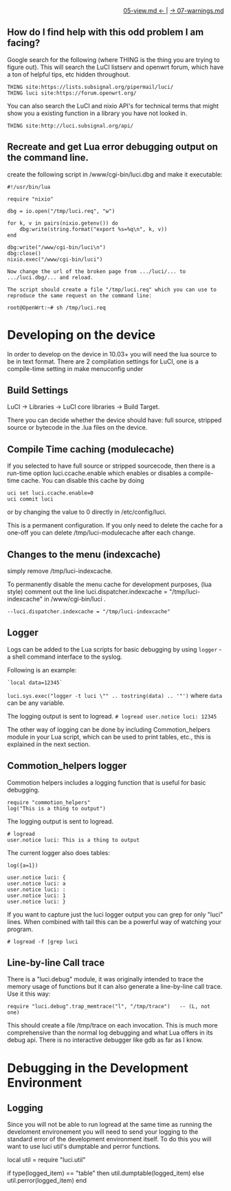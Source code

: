<p align="right"><a href="05-view.md">05-view.md &larr; </a> | <a href="07-warnings.md">&rarr; 07-warnings.md</a></p>

How do I find help with this odd problem I am facing?
------------------------------------------------------

Google search for the following (where THING is the thing you are trying to figure out). This will search the LuCI listserv and openwrt forum, which have a ton of helpful tips, etc hidden throughout.

    THING site:https://lists.subsignal.org/pipermail/luci/
    THING luci site:https://forum.openwrt.org/

You can also search the LuCI and nixio API's for technical terms that might show you a existing function in a library you have not looked in.

    THING site:http://luci.subsignal.org/api/


Recreate and get Lua error debugging output on the command line.
--------------------------

create the following script in /www/cgi-bin/luci.dbg and make it executable:

    #!/usr/bin/lua

    require "nixio"

    dbg = io.open("/tmp/luci.req", "w")

    for k, v in pairs(nixio.getenv()) do
        dbg:write(string.format("export %s=%q\n", k, v))
    end

    dbg:write("/www/cgi-bin/luci\n")
    dbg:close()
    nixio.exec("/www/cgi-bin/luci")

    Now change the url of the broken page from .../luci/... to .../luci.dbg/... and reload.

    The script should create a file "/tmp/luci.req" which you can use to reproduce the same request on the command line:

    root@OpenWrt:~# sh /tmp/luci.req


Developing on the device
========================

In order to develop on the device in 10.03+ you will need the lua source to be in text format. There are 2 compilation settings for LuCI, one is a compile-time setting in make menuconfig under

Build Settings
--------------

LuCI -> Libraries -> LuCI core libraries -> Build Target.

There you can decide whether the device should have: full source, stripped source or bytecode in the .lua files on the device.

Compile Time caching (modulecache)
-----------------------------------

If you selected to have full source or stripped sourcecode, then there is a run-time option luci.ccache.enable which enables or disables a compile-time cache.  You can disable this cache by doing

    uci set luci.ccache.enable=0
    uci commit luci

or by changing the value to 0 directly in /etc/config/luci.

This is a permanent configuration.  If you only need to delete the cache for a one-off you can delete /tmp/luci-modulecache after each change.

Changes to the menu (indexcache)
--------------------

simply remove /tmp/luci-indexcache.

To permanently disable the menu cache for development purposes, (lua style) comment out the line
luci.dispatcher.indexcache = "/tmp/luci-indexcache" in /www/cgi-bin/luci .

    --luci.dispatcher.indexcache = "/tmp/luci-indexcache"

Logger
-----------------------

 Logs can be added to the Lua scripts for basic debugging by using `logger` - a shell command interface to the syslog. 

 Following is an example:

    `local data=12345`
   `luci.sys.exec("logger -t luci \"" .. tostring(data) .. '"')`
    where  `data` can be any variable. 

 The logging output is sent to logread.
   `# logread
    user.notice luci: 12345`

 The other way of logging can be done by including Commotion_helpers module in your Lua script, which can be used to print tables, etc., this is explained in the next section.


Commotion_helpers logger
-----------------------

Commotion helpers includes a logging function that is useful for basic debugging.

    require "commotion_helpers"
    log("This is a thing to output")

The logging output is sent to logread.

    # logread
    user.notice luci: This is a thing to output

The current logger also does tables:

    log({a=1})

    user.notice luci: {
    user.notice luci: a
    user.notice luci: :
    user.notice luci: 1
    user.notice luci: }

If you want to capture just the luci logger output you can grep for only "luci" lines. When combined with tail this can be a powerful way of watching your program.

    # logread -f |grep luci

Line-by-line Call trace
------------------------

There is a "luci.debug" module, it was originally intended to trace the
memory usage of functions but it can also generate a line-by-line call
trace. Use it this way:

    require "luci.debug".trap_memtrace("l", "/tmp/trace")   -- (L, not one)

This should create a file /tmp/trace on each invocation. This is much more comprehensive than the normal log debugging and what Lua offers in its debug api. There is no interactive debugger like gdb as far as I know.


Debugging in the Development Environment
=======================================

Logging
-----------------
Since you will not be able to run logread at the same time as running the develoment environement you will need to send your logging to the standard error of the development environment itself. To do this you will want to use luci util's dumptable  and perror functions.

local util = require "luci.util"

if type(logged_item) == "table" then
   util.dumptable(logged_item)
else
   util.perror(logged_item)
end
